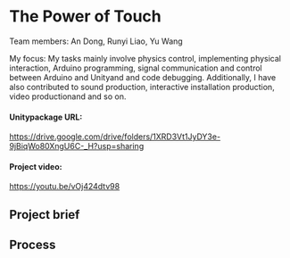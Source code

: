 # The Power of Touch

Team members: An Dong, Runyi Liao, Yu Wang

My focus: My tasks mainly involve physics control, implementing physical interaction, Arduino programming, signal communication and control between Arduino and Unityand and code debugging. Additionally, I have also contributed to sound production, interactive installation production, video productionand and so on.

#### Unitypackage URL: 
https://drive.google.com/drive/folders/1XRD3Vt1JyDY3e-9jBiqWo80XngU6C-_H?usp=sharing

#### Project video: 
https://youtu.be/vOj424dtv98



## Project brief



## Process

